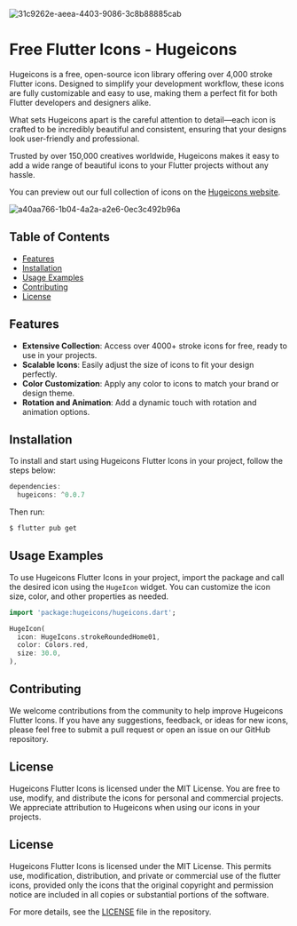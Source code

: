 ![31c9262e-aeea-4403-9086-3c8b88885cab](https://github.com/hugeicons/hugeicons-react/assets/130147052/ff91f2f0-095a-4c6d-8942-3af4759f9021)


# Free Flutter Icons - Hugeicons

Hugeicons is a free, open-source icon library offering over 4,000 stroke Flutter icons. Designed to simplify your development workflow, these icons are fully customizable and easy to use, making them a perfect fit for both Flutter developers and designers alike.

What sets Hugeicons apart is the careful attention to detail—each icon is crafted to be incredibly beautiful and consistent, ensuring that your designs look user-friendly and professional.

Trusted by over 150,000 creatives worldwide, Hugeicons makes it easy to add a wide range of beautiful icons to your Flutter projects without any hassle.

You can preview out our full collection of icons on the [Hugeicons website](https://hugeicons.com/icons).


![a40aa766-1b04-4a2a-a2e6-0ec3c492b96a](https://github.com/hugeicons/hugeicons-react/assets/130147052/f82c0e0e-60ae-4617-802f-812cdc7a58da)


## Table of Contents
- [Features](#features)
- [Installation](#installation)
- [Usage Examples](#usage-examples)
- [Contributing](#contributing)
- [License](#license)

## Features

- **Extensive Collection**: Access over 4000+ stroke icons for free, ready to use in your projects.
- **Scalable Icons**: Easily adjust the size of icons to fit your design perfectly.
- **Color Customization**: Apply any color to icons to match your brand or design theme.
- **Rotation and Animation**: Add a dynamic touch with rotation and animation options.

## Installation

To install and start using Hugeicons Flutter Icons in your project, follow the steps below:

```dart
dependencies:
  hugeicons: ^0.0.7
```

Then run:

```bash
$ flutter pub get
```

## Usage Examples

To use Hugeicons Flutter Icons in your project, import the package and call the desired icon using the `HugeIcon` widget. You can customize the icon size, color, and other properties as needed.

```dart
import 'package:hugeicons/hugeicons.dart';

HugeIcon(
  icon: HugeIcons.strokeRoundedHome01,
  color: Colors.red,
  size: 30.0,
),
```

## Contributing

We welcome contributions from the community to help improve Hugeicons Flutter Icons. If you have any suggestions, feedback, or ideas for new icons, please feel free to submit a pull request or open an issue on our GitHub repository.

## License

Hugeicons Flutter Icons is licensed under the MIT License. You are free to use, modify, and distribute the icons for personal and commercial projects. We appreciate attribution to Hugeicons when using our icons in your projects.

## License

Hugeicons Flutter Icons is licensed under the MIT License. This permits use, modification, distribution, and private or commercial use of the flutter icons, provided only the icons that the original copyright and permission notice are included in all copies or substantial portions of the software.

For more details, see the [LICENSE](./LICENSE) file in the repository.

